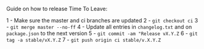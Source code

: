 Guide on how to release Time To Leave:

1 - Make sure the master and ci branches are updated
2 - `git checkout ci`
3 - `git merge master --no-ff`
4 - Update all entries in `changelog.txt` and on `package.json` to the next version
5 - `git commit -am "Release vX.Y.Z`
6 - `git tag -a stable/vX.Y.Z`
7 - `git push origin ci stable/v.X.Y.Z`
